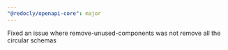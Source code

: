 ```yaml
---
"@redocly/openapi-core": major
---
```


Fixed an issue where remove-unused-components was not remove all the circular schemas

